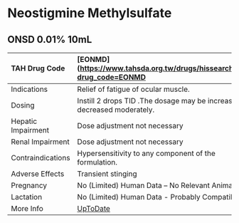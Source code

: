 # Neostigmine Methylsulfate

## ONSD 0.01% 10mL

| TAH Drug Code      | [EONMD](https://www.tahsda.org.tw/drugs/hissearch.php?drug_code=EONMD                    |
|:-------------------|:-----------------------------------------------------------------------------------------|
| Indications        | Relief of fatigue of ocular muscle.                                                      |
| Dosing             | Instill 2 drops TID .The dosage may be increased or decreased moderately.                |
| Hepatic Impairment | Dose adjustment not necessary                                                            |
| Renal Impairment   | Dose adjustment not necessary                                                            |
| Contraindications  | Hypersensitivity to any component of the formulation.                                    |
| Adverse Effects    | Transient stinging                                                                       |
| Pregnancy          | No (Limited) Human Data – No Relevant Animal Data                                        |
| Lactation          | No (Limited) Human Data - Probably Compatible                                            |
| More Info          | [UpToDate](https://www.uptodate.com/contents/neostigmine-methylsulfate-drug-information) |

